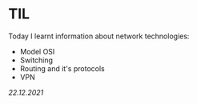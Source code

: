 # TIL
Today I learnt information about network technologies:
 - Model OSI
 - Switching
 - Routing and it's protocols
 - VPN

_22.12.2021_
